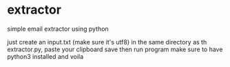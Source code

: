 # extractor
simple email extractor using python

just create an input.txt (make sure it's utf8) in the same directory as th extractor.py, paste your clipboard save then run program
make sure to have python3 installed and voila
